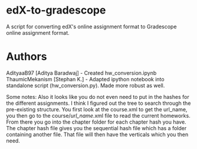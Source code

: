 # edX-to-gradescope

A script for converting edX's online assignment format to Gradescope online assignment format.

# Authors

AdityaaB97 [Aditya Baradwaj] - Created hw_conversion.ipynb
ThaumicMekanism [Stephan K.] - Adapted ipython notebook into standalone script (hw_conversion.py). Made more robust as well.


Some notes:
Also it looks like you do not even need to put in the hashes for the different assignments. I think I figured out the tree to search through the pre-existing structure. You first look at the course.xml to get the url_name, you then go to the course/*url_name*.xml file to read the current homeworks. From there you go into the chapter folder for each chapter hash you have. The chapter hash file gives you the sequential hash file which has a folder containing another file. That file will then have the verticals which you then need.